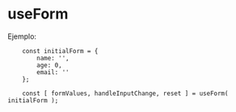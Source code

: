 # useForm

Ejemplo: 
``` 
    const initialForm = {
        name: '',
        age: 0,
        email: ''
    };

    const [ formValues, handleInputChange, reset ] = useForm( initialForm );
```